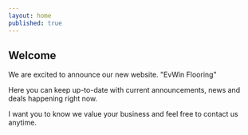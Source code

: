 ```yaml
---
layout: home
published: true
---
```

## Welcome

We are excited to announce our new website. "EvWin Flooring"

Here you can keep up-to-date with current announcements, news and deals happening right now.

I want you to know we value your business and feel free to contact us anytime. 

